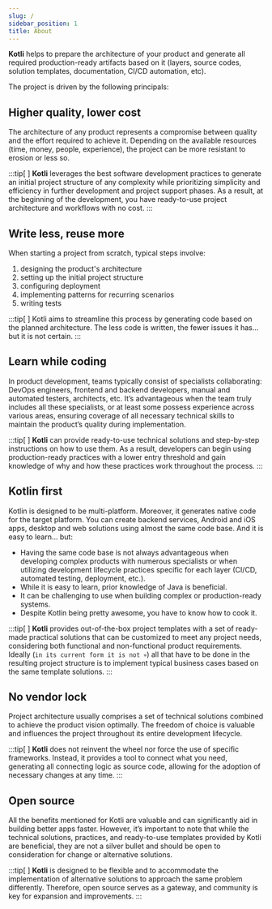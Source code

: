 ```yaml
---
slug: /
sidebar_position: 1
title: About
---
```


**Kotli** helps to prepare the architecture of your product and generate all required production-ready artifacts based on it (layers, source codes, solution templates, documentation, CI/CD automation, etc).

The project is driven by the following principals:

## Higher quality, lower cost

The architecture of any product represents a compromise between quality and the effort required to achieve it. Depending on the available resources (time, money, people, experience), the project can be more resistant to erosion or less so.

:::tip[&nbsp;]
**Kotli** leverages the best software development practices to generate an initial project structure of any complexity while prioritizing simplicity and efficiency in further development and project support phases. As a result, at the beginning of the development, you have ready-to-use project architecture and workflows with no cost.
:::

## Write less, reuse more

When starting a project from scratch, typical steps involve:
1. designing the product's architecture
2. setting up the initial project structure
3. configuring deployment
4. implementing patterns for recurring scenarios
5. writing tests

:::tip[&nbsp;]
Kotli aims to streamline this process by generating code based on the planned architecture.
The less code is written, the fewer issues it has… but it is not certain.
:::

## Learn while coding

In product development, teams typically consist of specialists collaborating: DevOps engineers, frontend and backend developers, manual and automated testers, architects, etc. It’s advantageous when the team truly includes all these specialists, or at least some possess experience across various areas, ensuring coverage of all necessary technical skills to maintain the product’s quality during implementation.

:::tip[&nbsp;]
**Kotli** can provide ready-to-use technical solutions and step-by-step instructions on how to use them. As a result, developers can begin using production-ready practices with a lower entry threshold and gain knowledge of why and how these practices work throughout the process.
:::

## Kotlin first

Kotlin is designed to be multi-platform. Moreover, it generates native code for the target platform. You can create backend services, Android and iOS apps, desktop and web solutions using almost the same code base. And it is easy to learn… but:

- Having the same code base is not always advantageous when developing complex products with numerous specialists or when utilizing development lifecycle practices specific for each layer (CI/CD, automated testing, deployment, etc.).
- While it is easy to learn, prior knowledge of Java is beneficial.
- It can be challenging to use when building complex or production-ready systems.
- Despite Kotlin being pretty awesome, you have to know how to cook it.

:::tip[&nbsp;]
**Kotli** provides out-of-the-box project templates with a set of ready-made practical solutions that can be customized to meet any project needs, considering both functional and non-functional product requirements.
Ideally (`in its current form it is not 💀`) all that have to be done in the resulting project structure is to implement typical business cases based on the same template solutions.
:::

## No vendor lock

Project architecture usually comprises a set of technical solutions combined to achieve the product vision optimally. The freedom of choice is valuable and influences the project throughout its entire development lifecycle.

:::tip[&nbsp;]
**Kotli** does not reinvent the wheel nor force the use of specific frameworks. Instead, it provides a tool to connect what you need, generating all connecting logic as source code, allowing for the adoption of necessary changes at any time.
:::

## Open source

All the benefits mentioned for Kotli are valuable and can significantly aid in building better apps faster. However, it’s important to note that while the technical solutions, practices, and ready-to-use templates provided by Kotli are beneficial, they are not a silver bullet and should be open to consideration for change or alternative solutions.

:::tip[&nbsp;]
**Kotli** is designed to be flexible and to accommodate the implementation of alternative solutions to approach the same problem differently. Therefore, open source serves as a gateway, and community is key for expansion and improvements.
:::
